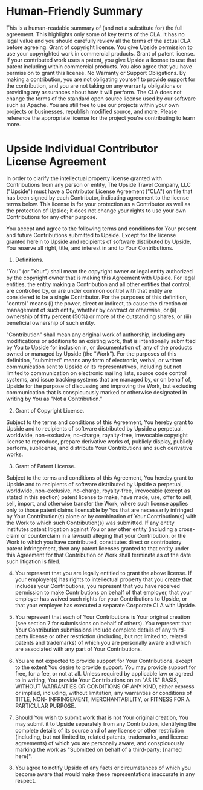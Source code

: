 # Human-Friendly Summary

This is a human-readable summary of (and not a substitute for) the full agreement. This highlights only some of key terms of the CLA. It has no legal value and you should carefully review all the terms of the actual CLA before agreeing.
Grant of copyright license. You give Upside permission to use your copyrighted work in commercial products.
Grant of patent license. If your contributed work uses a patent, you give Upside a license to use that patent including within commercial products. You also agree that you have permission to grant this license.
No Warranty or Support Obligations. By making a contribution, you are not obligating yourself to provide support for the contribution, and you are not taking on any warranty obligations or providing any assurances about how it will perform.
The CLA does not change the terms of the standard open source license used by our software such as Apache. You are still free to use our projects within your own projects or businesses, republish modified source, and more. Please reference the appropriate license for the project you're contributing to learn more.

# Upside Individual Contributor License Agreement

In order to clarify the intellectual property license granted with Contributions from any person or entity, The Upside Travel Company, LLC ("Upside") must have a Contributor License Agreement ("CLA") on file that has been signed by each Contributor, indicating agreement to the license terms below. This license is for your protection as a Contributor as well as the protection of Upside; it does not change your rights to use your own Contributions for any other purpose.

You accept and agree to the following terms and conditions for Your present and future Contributions submitted to Upside. Except for the license granted herein to Upside and recipients of software distributed by Upside, You reserve all right, title, and interest in and to Your Contributions.

1. Definitions.

"You" (or "Your") shall mean the copyright owner or legal entity authorized by the copyright owner that is making this Agreement with Upside. For legal entities, the entity making a Contribution and all other entities that control, are controlled by, or are under common control with that entity are considered to be a single Contributor. For the purposes of this definition, "control" means (i) the power, direct or indirect, to cause the direction or management of such entity, whether by contract or otherwise, or (ii) ownership of fifty percent (50%) or more of the outstanding shares, or (iii) beneficial ownership of such entity.

"Contribution" shall mean any original work of authorship, including any modifications or additions to an existing work, that is intentionally submitted by You to Upside for inclusion in, or documentation of, any of the products owned or managed by Upside (the "Work"). For the purposes of this definition, "submitted" means any form of electronic, verbal, or written communication sent to Upside or its representatives, including but not limited to communication on electronic mailing lists, source code control systems, and issue tracking systems that are managed by, or on behalf of, Upside for the purpose of discussing and improving the Work, but excluding communication that is conspicuously marked or otherwise designated in writing by You as "Not a Contribution."


2. Grant of Copyright License.

Subject to the terms and conditions of this Agreement, You hereby grant to Upside and to recipients of software distributed by Upside a perpetual, worldwide, non-exclusive, no-charge, royalty-free, irrevocable copyright license to reproduce, prepare derivative works of, publicly display, publicly perform, sublicense, and distribute Your Contributions and such derivative works.


3. Grant of Patent License.

Subject to the terms and conditions of this Agreement, You hereby grant to Upside and to recipients of software distributed by Upside a perpetual, worldwide, non-exclusive, no-charge, royalty-free, irrevocable (except as stated in this section) patent license to make, have made, use, offer to sell, sell, import, and otherwise transfer the Work, where such license applies only to those patent claims licensable by You that are necessarily infringed by Your Contribution(s) alone or by combination of Your Contribution(s) with the Work to which such Contribution(s) was submitted. If any entity institutes patent litigation against You or any other entity (including a cross-claim or counterclaim in a lawsuit) alleging that your Contribution, or the Work to which you have contributed, constitutes direct or contributory patent infringement, then any patent licenses granted to that entity under this Agreement for that Contribution or Work shall terminate as of the date such litigation is filed.


4. You represent that you are legally entitled to grant the above license. If your employer(s) has rights to intellectual property that you create that includes your Contributions, you represent that you have received permission to make Contributions on behalf of that employer, that your employer has waived such rights for your Contributions to Upside, or that your employer has executed a separate Corporate CLA with Upside.


5. You represent that each of Your Contributions is Your original creation (see section 7 for submissions on behalf of others). You represent that Your Contribution submissions include complete details of any third-party license or other restriction (including, but not limited to, related patents and trademarks) of which you are personally aware and which are associated with any part of Your Contributions.


6. You are not expected to provide support for Your Contributions, except to the extent You desire to provide support. You may provide support for free, for a fee, or not at all. Unless required by applicable law or agreed to in writing, You provide Your Contributions on an "AS IS" BASIS, WITHOUT WARRANTIES OR CONDITIONS OF ANY KIND, either express or implied, including, without limitation, any warranties or conditions of TITLE, NON- INFRINGEMENT, MERCHANTABILITY, or FITNESS FOR A PARTICULAR PURPOSE.


7. Should You wish to submit work that is not Your original creation, You may submit it to Upside separately from any Contribution, identifying the complete details of its source and of any license or other restriction (including, but not limited to, related patents, trademarks, and license agreements) of which you are personally aware, and conspicuously marking the work as "Submitted on behalf of a third-party: [named here]".


8. You agree to notify Upside of any facts or circumstances of which you become aware that would make these representations inaccurate in any respect.
